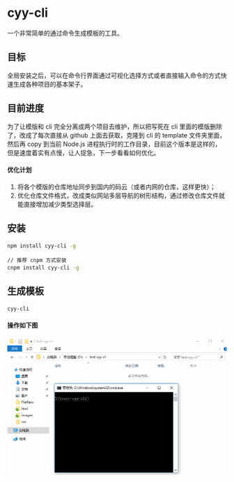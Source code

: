 # cyy-cli

一个非常简单的通过命令生成模板的工具。

## 目标

全局安装之后，可以在命令行界面通过可视化选择方式或者直接输入命令的方式快速生成各种项目的基本架子。

## 目前进度

为了让模版和 cli 完全分离成两个项目去维护，所以把写死在 cli 里面的模版删除了，改成了每次直接从 github 上面去获取，克隆到 cli 的 template 文件夹里面，然后再 copy 到当前 Node.js 进程执行时的工作目录，目前这个版本是这样的，但是速度着实有点慢，让人捉急，下一步看看如何优化。

#### 优化计划

1. 将各个模版的仓库地址同步到国内的码云（或者内网的仓库，这样更快）；
2. 优化仓库文件格式，改成类似网站多层导航的树形结构，通过修改仓库文件就能直接增加减少类型选择层。

## 安装

```bash
npm install cyy-cli -g

// 推荐 cnpm 方式安装
cnpm install cyy-cli -g
```
## 生成模板

```bash
cyy-cli
```

#### 操作如下图


![操作流程](pic/cyy-cli.gif)

